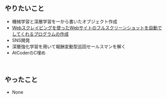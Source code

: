 ## やりたいこと
* 機械学習と深層学習を一から書いたオブジェクト作成
* [Webスクレイピングを使ったWebサイトのフルスクリーンショットを自動でしてくれるプログラムの作成](https://github.com/0-ayano/FullScreenShot_Sites/blob/main/README.md)
* SNS開発
* 深層強化学習を用いて報酬変動型巡回セールスマンを解く
* AtCoderのC埋め
<br>

## やったこと
* None
